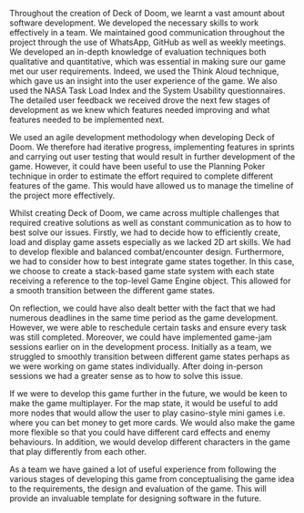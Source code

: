 Throughout the creation of Deck of Doom, we learnt a vast amount about software development. We developed the necessary skills to work effectively in a team. We maintained good communication throughout the project through the use of WhatsApp, GitHub as well as weekly meetings. We developed an in-depth knowledge of evaluation techniques both qualitative and quantitative, which was essential in making sure our game met our user requirements.  Indeed, we used the Think Aloud technique, which gave us an insight into the user experience of the game. We also used the NASA Task Load Index and the System Usability questionnaires. The detailed user feedback we received drove the next few stages of development as we knew which features needed improving and what features needed to be implemented next.  

We used an agile development methodology when developing Deck of Doom. We therefore had iterative progress, implementing features in sprints and carrying out user testing that would result in further development of the game. However, it could have been useful to use the Planning Poker technique in order to estimate the effort required to complete different features of the game. This would have allowed us to manage the timeline of the project more effectively.

Whilst creating Deck of Doom, we came across multiple challenges that required creative solutions as well as constant communication as to how to best solve our issues. Firstly, we had to decide how to efficiently create, load and display game assets especially as we lacked 2D art skills. We had to develop flexible and balanced combat/encounter design. Furthermore, we had to consider how to best integrate game states together. In this case, we choose to create a stack-based game state system with each state receiving a reference to the top-level Game Engine object. This allowed for a smooth transition between the different game states. 

On reflection, we could have also dealt better with the fact that we had numerous deadlines in the same time period as the game development. However, we were able to reschedule certain tasks and ensure every task was still completed. Moreover, we could have implemented game-jam sessions earlier on in the development process. Initially as a team, we struggled to smoothly transition between different game states perhaps as we were working on game states individually. After doing in-person sessions we had a greater sense as to how to solve this issue. 

If we were to develop this game further in the future, we would be keen to make the game multiplayer. For the map state, it would be useful to add more nodes that would allow the user to play casino-style mini games i.e. where you can bet money to get more cards. We would also make the game more flexible so that you could have different card effects and enemy behaviours. In addition, we would develop different characters in the game that play differently from each other.  

As a team we have gained a lot of useful experience from following the various stages of developing this game from conceptualising the game idea to the requirements, the design and evaluation of the game.  This will provide an invaluable template for designing software in the future. 



